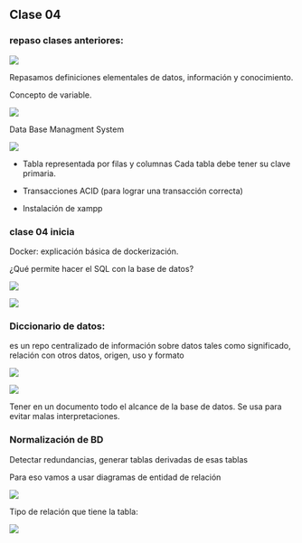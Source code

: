 ## Clase 04
### repaso clases anteriores:
![](Pasted%20image%2020220406183911.png)

Repasamos definiciones elementales de datos, información y conocimiento.

Concepto de variable.

![](Pasted%20image%2020220406184254.png)

Data Base Managment System

![](Pasted%20image%2020220406184735.png)

- Tabla representada por filas y columnas
Cada tabla debe tener su clave primaria.

- Transacciones ACID (para lograr una transacción correcta)

- Instalación de xampp

### clase 04 inicia
Docker: explicación básica de dockerización.

¿Qué permite hacer el SQL con la base de datos?

![](Pasted%20image%2020220406191830.png)

![](Pasted%20image%2020220406192741.png)

### Diccionario de datos:
es un repo centralizado de información sobre datos tales como significado, relación con otros datos, origen, uso y formato

![](Pasted%20image%2020220406193831.png)

![](Pasted%20image%2020220406194541.png)

Tener en un documento todo el alcance de la base de datos. Se usa para evitar malas interpretaciones.

### Normalización de BD
Detectar redundancias, generar tablas derivadas de esas tablas

Para eso vamos a usar diagramas de entidad de relación

![](Pasted%20image%2020220406195020.png)

Tipo de relación que tiene la tabla:

![](Pasted%20image%2020220406195151.png)

